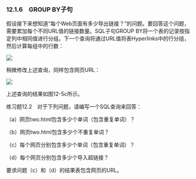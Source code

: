    

### 12.1.6　GROUP BY子句

假设接下来想知道“每个Web页面有多少导出链接？”的问题。要回答这个问题，需要累加每个不同URL值的链接数量。SQL子句GROUP BY将一个表的记录按指定列中相同值进行分组。下一个查询将通过URL值将表Hyperlinks中的行分组，然后计算每组中的行数：

![](0-Assets/Epubook/程序员编程语言经典合集（计算机科学丛书5册套装），javapython编程语言含经典教材龙书《编译原理》%20(Bruce%20Eckel%20%20Alfred%20V.%20Aho%20%20Monica%20S.%20Lam%20etc.)%20(Z-Library)/images/image09319.jpeg)

稍微修改上述查询，同样包含网页URL：

![](0-Assets/Epubook/程序员编程语言经典合集（计算机科学丛书5册套装），javapython编程语言含经典教材龙书《编译原理》%20(Bruce%20Eckel%20%20Alfred%20V.%20Aho%20%20Monica%20S.%20Lam%20etc.)%20(Z-Library)/images/image09320.jpeg)

上述查询的结果如图12-5c所示。

练习题12.2　对于下列问题，请编写一个SQL查询来回答：

（a）网页two.html包含多少个单词（包含重复单词）？

（b）网页two.html包含多少个不重复单词？

（c）每个网页分别包含多少个单词（包含重复单词）？

（d）每个网页分别包含多少个导入超链接？

要求问题（c）和（d）的结果表包含网页的URL。